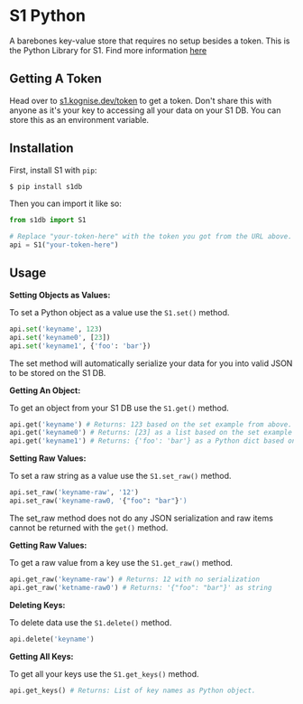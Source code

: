 # S1 Python

A barebones key-value store that requires no setup besides a token. This is the Python Library for S1. Find more information [here](https://github.com/Kognise/S1)

## Getting A Token

Head over to [s1.kognise.dev/token](https://s1.kognise.dev/token) to get a token. Don't share this with anyone as it's your key to accessing all your data on your S1 DB. You can store this as an environment variable. 

## Installation

First, install S1 with `pip`:
```bash
$ pip install s1db
```

Then you can import it like so:
```python
from s1db import S1

# Replace "your-token-here" with the token you got from the URL above.
api = S1("your-token-here")
```

## Usage

**Setting Objects as Values:**

To set a Python object as a value use the `S1.set()` method.
```python
api.set('keyname', 123)
api.set('keyname0', [23])
api.set('keyname1', {'foo': 'bar'})
```

The set method will automatically serialize your data for you into valid JSON to be stored on the S1 DB.

**Getting An Object:**

To get an object from your S1 DB use the `S1.get()` method.

```python
api.get('keyname') # Returns: 123 based on the set example from above.
api.get('keyname0') # Returns: [23] as a list based on the set example from above.
api.get('keyname1') # Returns: {'foo': 'bar'} as a Python dict based on the set example from above.
```

**Setting Raw Values:**

To set a raw string as a value use the `S1.set_raw()` method.

```python
api.set_raw('keyname-raw', '12')
api.set_raw('keyname-raw0, '{"foo": "bar"}')
```

The set_raw method does not do any JSON serialization and raw items cannot be returned with the `get()` method.

**Getting Raw Values:**

To get a raw value from a key use the `S1.get_raw()` method.

```python
api.get_raw('keyname-raw') # Returns: 12 with no serialization
api.get_raw('ketname-raw0') # Returns: '{"foo": "bar"}' as string
```

**Deleting Keys:**

To delete data use the `S1.delete()` method.

```python
api.delete('keyname')
```

**Getting All Keys:**

To get all your keys use the `S1.get_keys()` method.

```python
api.get_keys() # Returns: List of key names as Python object.
```
